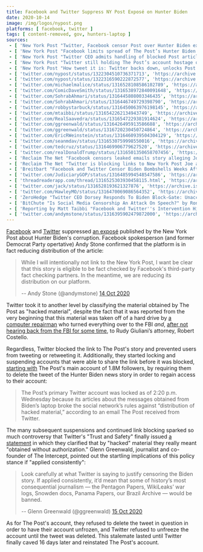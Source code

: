 ```yaml
---
title: Facebook and Twitter Suppress NY Post Exposé on Hunter Biden
date: 2020-10-14
image: /img/logos/nypost.png
platforms: [ facebook, twitter ]
tags: [ content-removed, gov, hunters-laptop ]
sources:
 - [ 'New York Post "Twitter, Facebook censor Post over Hunter Biden exposé" by Noah Manskar (14 Oct 2020)', 'https://nypost.com/2020/10/14/facebook-twitter-block-the-post-from-posting/' ]
 - [ 'New York Post "Facebook limits spread of The Post’s Hunter Biden exposé" by Noah Manskar (14 Oct 2020)', 'https://nypost.com/2020/10/14/facebook-limits-spread-of-the-posts-hunter-biden-expose/' ]
 - [ 'New York Post "Twitter CEO admits handling of blocked Post article was ‘unacceptable’" by Ben Feuerherd (14 Oct 2020)', 'https://nypost.com/2020/10/14/twitter-ceo-says-handling-of-blocked-post-article-was-unacceptable/' ]
 - [ 'New York Post "Twitter still holding The Post’s account hostage over Hunter Biden links" by Bruce Golding (16 Oct 2020)', 'https://nypost.com/2020/10/16/twitter-still-holding-the-posts-account-hostage-over-hunter-biden-links/' ]
 - [ 'New York Post "How tweet it is: Twitter backs down, unlocks Post’s account" by Bruce Golding (30 Oct 2020)', 'https://nypost.com/2020/10/30/twitter-backs-down-agrees-to-unlock-posts-account/' ]
 - [ 'twitter.com/nypost/status/1322304510736371713', 'https://archive.is/0Ozsn' ]
 - [ 'twitter.com/nypost/status/1322316590222872577', 'https://archive.is/4Zdu9' ]
 - [ 'twitter.com/michaelmalice/status/1316528108586102789', 'https://archive.is/ihnT5' ]
 - [ 'twitter.com/ComicDaveSmith/status/1316538972840091648', 'https://archive.is/L8kTO' ]
 - [ 'twitter.com/SohrabAhmari/status/1316445808003346435', 'https://archive.is/7yogE' ]
 - [ 'twitter.com/SohrabAhmari/status/1316446749729398790', 'https://archive.is/91JLG' ]
 - [ 'twitter.com/robbystarbuck/status/1316450063976198145', 'https://archive.is/D6FO4' ]
 - [ 'twitter.com/mtaibbi/status/1316542262134943749', 'https://archive.is/0fpDW' ]
 - [ 'twitter.com/RealSaavedra/status/1316547229381914624', 'https://archive.is/uXA2X' ]
 - [ 'twitter.com/ggreenwald/status/1316426495913586688', 'https://archive.is/M6hDD' ]
 - [ 'twitter.com/ggreenwald/status/1316720230450724864', 'https://archive.is/fWjlW' ]
 - [ 'twitter.com/EricRWeinstein/status/1316460939504304129', 'https://archive.is/Csc7O' ]
 - [ 'twitter.com/seanmdav/status/1316530759998550016', 'https://archive.is/eg0RR' ]
 - [ 'twitter.com/tedcruz/status/1316469906779627520', 'https://archive.is/uV9nT' ]
 - [ 'twitter.com/realDonaldTrump/status/1316501350658707456', 'https://archive.is/wLXs5' ]
 - [ 'Reclaim The Net "Facebook censors leaked emails story alleging Joe Biden corruption" by Tom Parker (14 Oct 2020)', 'https://reclaimthenet.org/facebook-censors-leaked-emails-story-alleging-joe-biden-corruption/' ]
 - [ 'Reclaim The Net "Twitter is blocking links to New York Post Joe and Hunter Biden exposé and locking accounts that share it" by Tom Parker (14 Oct 2020)', 'https://reclaimthenet.org/twitter-censors-biden-nypost-story/' ]
 - [ 'Breitbart "Facebook and Twitter Censor Biden Bombshells Weeks After Execs Join His Transition Team" by Lucas Nolan (15 Oct 2020)', 'https://archive.is/KudKp' ]
 - [ 'twitter.com/JudiciaryGOP/status/1316485994548547586', 'https://archive.is/iNUVb' ]
 - [ 'threadreaderapp.com/thread/1316525303930458115.html', 'https://archive.is/44IXA' ]
 - [ 'twitter.com/jack/status/1316528193621327876', 'https://archive.is/WHh7g' ]
 - [ 'twitter.com/HawleyMO/status/1316470069086564352', 'https://archive.is/KZb89' ]
 - [ 'ZeroHedge "Twitter CEO Dorsey Responds To Biden Block-Gate: Unacceptable" by Tyler Durden (14 Oct 2020)', 'https://archive.is/5CiCf' ]
 - [ 'BitChute "Is Social Media Censorship An Attack On Speech?" by Ron Paul Liberty Report (15 Oct 2020)', 'https://www.bitchute.com/video/75OV7n33oK1j/' ]
 - [ 'Reporting by Matt Taibbi "Facebook and Twitter''s Intervention Highlights Dangerous New Double Standard" (17 Oct 2020)', 'https://taibbi.substack.com/p/facebook-and-twitters-intervention-650' ]
 - [ 'twitter.com/andymstone/status/1316395902479872000', 'https://archive.is/eZu88' ]
---
```


[Facebook](/facebook/) and [Twitter](/twitter/) suppressed [an
exposé](https://nypost.com/2020/10/14/email-reveals-how-hunter-biden-introduced-ukrainian-biz-man-to-dad/)
published by the New York Post about Hunter Biden's corruption. Facebook
spokesperson (and former Democrat Party opertative) Andy Stone confirmed that
the platform is in fact reducing distribution of the article:

> While I will intentionally not link to the New York Post, I want be clear
> that this story is eligible to be fact checked by Facebook's third-party fact
> checking partners. In the meantime, we are reducing its distribution on our
> platform.
>
> -- Andy Stone (@andymstone) [14 Oct 2020](https://archive.is/eZu88)

Twitter took it to another level by classifying the material
obtained by The Post as "hacked material", despite the fact that it was
reported from the very beginning that this material was taken off of a hard
drive by [a computer repairman](https://archive.is/JtZyH) who turned everything
over to the FBI _and_, [after not hearing back from the FBI for some
time](https://archive.is/JtZyH#selection-1805.0-1805.343), to Rudy Giuliani’s
attorney, Robert Costello.

Regardless, Twitter blocked the link to The Post's story and prevented users
from tweeting or retweeting it. Additionally, they started locking and
suspending accounts that were able to share the link before it was blocked,
[starting with](https://archive.is/6eO8l#selection-2035.0-2035.270) The Post's
main account of 1.8M followers, by requiring them to delete the tweet of the
Hunter Biden news story in order to regain access to their account:
> The Post’s primary Twitter account was locked as of 2:20 p.m. Wednesday
> because its articles about the messages obtained from Biden’s laptop broke
> the social network’s rules against “distribution of hacked material,”
> according to an email The Post received from Twitter.

The many subsequent suspensions and continued link blocking sparked so much
controversy that Twitter's "Trust and Safety" finally issued [a
statement](https://archive.is/44IXA) in which they clarified that by "hacked"
material they really meant "obtained without authorization." Glenn Greenwald,
journalist and co-founder of The Intercept, pointed out the startling
implications of this policy stance if "applied consistently":
> Look carefully at what Twitter is saying to justify censoring the Biden
> story. If applied consistently, it’d mean that some of history’s most
> consequential journalism — the Pentagon Papers, WikiLeaks’ war logs, Snowden
> docs, Panama Papers, our Brazil Archive — would be banned.
>
> -- Glenn Greenwald (@ggreenwald) [15 Oct 2020](https://archive.is/fWjlW)

As for The Post's account, they refused to delete the tweet in question in
order to have their account unfrozen, and Twitter refused to unfreeze the
account until the tweet was deleted. This stalemate lasted until Twitter
finally caved 16 days later and reinstated The Post's account.
